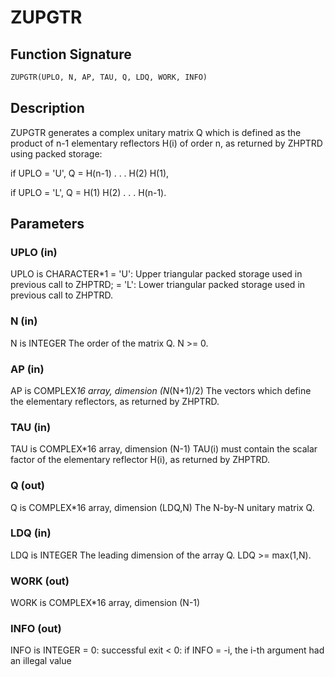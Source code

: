 # ZUPGTR

## Function Signature

```fortran
ZUPGTR(UPLO, N, AP, TAU, Q, LDQ, WORK, INFO)
```

## Description


 ZUPGTR generates a complex unitary matrix Q which is defined as the
 product of n-1 elementary reflectors H(i) of order n, as returned by
 ZHPTRD using packed storage:

 if UPLO = 'U', Q = H(n-1) . . . H(2) H(1),

 if UPLO = 'L', Q = H(1) H(2) . . . H(n-1).

## Parameters

### UPLO (in)

UPLO is CHARACTER*1 = 'U': Upper triangular packed storage used in previous call to ZHPTRD; = 'L': Lower triangular packed storage used in previous call to ZHPTRD.

### N (in)

N is INTEGER The order of the matrix Q. N >= 0.

### AP (in)

AP is COMPLEX*16 array, dimension (N*(N+1)/2) The vectors which define the elementary reflectors, as returned by ZHPTRD.

### TAU (in)

TAU is COMPLEX*16 array, dimension (N-1) TAU(i) must contain the scalar factor of the elementary reflector H(i), as returned by ZHPTRD.

### Q (out)

Q is COMPLEX*16 array, dimension (LDQ,N) The N-by-N unitary matrix Q.

### LDQ (in)

LDQ is INTEGER The leading dimension of the array Q. LDQ >= max(1,N).

### WORK (out)

WORK is COMPLEX*16 array, dimension (N-1)

### INFO (out)

INFO is INTEGER = 0: successful exit < 0: if INFO = -i, the i-th argument had an illegal value

